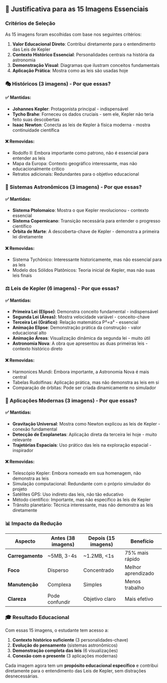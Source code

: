 ## 🎯 Justificativa para as 15 Imagens Essenciais

### Critérios de Seleção

As 15 imagens foram escolhidas com base nos seguintes critérios:

1. **Valor Educacional Direto**: Contribui diretamente para o entendimento das Leis de Kepler
2. **Contexto Histórico Essencial**: Personalidades centrais na história da astronomia
3. **Demonstração Visual**: Diagramas que ilustram conceitos fundamentais
4. **Aplicação Prática**: Mostra como as leis são usadas hoje

### 🎭 Históricos (3 imagens) - Por que essas?

#### ✅ **Mantidas:**
- **Johannes Kepler**: Protagonista principal - indispensável
- **Tycho Brahe**: Forneceu os dados cruciais - sem ele, Kepler não teria feito suas descobertas
- **Isaac Newton**: Conecta as leis de Kepler à física moderna - mostra continuidade científica

#### ❌ **Removidas:**
- Rodolfo II: Embora importante como patrono, não é essencial para entender as leis
- Mapa da Europa: Contexto geográfico interessante, mas não educacionalmente crítico
- Retratos adicionais: Redundantes para o objetivo educacional

### 🌌 Sistemas Astronômicos (3 imagens) - Por que essas?

#### ✅ **Mantidas:**
- **Sistema Ptolomaico**: Mostra o que Kepler revolucionou - contexto essencial
- **Sistema Copernicano**: Transição necessária para entender o progresso científico
- **Órbita de Marte**: A descoberta-chave de Kepler - demonstra a primeira lei diretamente

#### ❌ **Removidas:**
- Sistema Tychônico: Interessante historicamente, mas não essencial para as leis
- Modelo dos Sólidos Platônicos: Teoria inicial de Kepler, mas não suas leis finais

### ⚖️ Leis de Kepler (6 imagens) - Por que essas?

#### ✅ **Mantidas:**
- **Primeira Lei (Elipse)**: Demonstra conceito fundamental - indispensável
- **Segunda Lei (Áreas)**: Mostra velocidade variável - conceito-chave
- **Terceira Lei (Gráfico)**: Relação matemática P²∝a³ - essencial
- **Animação Elipse**: Demonstração prática da construção - valor educacional alto
- **Animação Áreas**: Visualização dinâmica da segunda lei - muito útil
- **Astronomia Nova**: A obra que apresentou as duas primeiras leis - contexto histórico direto

#### ❌ **Removidas:**
- Harmonices Mundi: Embora importante, a Astronomia Nova é mais central
- Tabelas Rudolfinas: Aplicação prática, mas não demonstra as leis em si
- Comparação de órbitas: Pode ser criada dinamicamente no simulador

### 🚀 Aplicações Modernas (3 imagens) - Por que essas?

#### ✅ **Mantidas:**
- **Gravitação Universal**: Mostra como Newton explicou as leis de Kepler - conexão fundamental
- **Detecção de Exoplanetas**: Aplicação direta da terceira lei hoje - muito relevante
- **Trajetórias Espaciais**: Uso prático das leis na exploração espacial - inspirador

#### ❌ **Removidas:**
- Telescópio Kepler: Embora nomeado em sua homenagem, não demonstra as leis
- Simulação computacional: Redundante com o próprio simulador do projeto
- Satélites GPS: Uso indireto das leis, não tão educativo
- Método científico: Importante, mas não específico às leis de Kepler
- Trânsito planetário: Técnica interessante, mas não demonstra as leis diretamente

### 📊 Impacto da Redução

| Aspecto | Antes (38 imagens) | Depois (15 imagens) | Benefício |
|---------|-------------------|-------------------|-----------|
| **Carregamento** | ~5MB, 3-4s | ~1.2MB, <1s | 75% mais rápido |
| **Foco** | Disperso | Concentrado | Melhor aprendizado |
| **Manutenção** | Complexa | Simples | Menos trabalho |
| **Clareza** | Pode confundir | Objetivo claro | Mais efetivo |

### 🎓 Resultado Educacional

Com essas 15 imagens, o estudante tem acesso a:

1. **Contexto histórico suficiente** (3 personalidades-chave)
2. **Evolução do pensamento** (sistemas astronômicos)
3. **Demonstração completa das leis** (6 visualizações)
4. **Conexão com o presente** (3 aplicações modernas)

Cada imagem agora tem um **propósito educacional específico** e contribui diretamente para o entendimento das Leis de Kepler, sem distrações desnecessárias.
